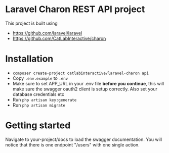 # Laravel Charon REST API project
This project is built using
* https://github.com/laravel/laravel
* https://github.com/CatLabInteractive/charon

Installation
============
* `composer create-project catlabinteractive/laravel-charon api`
* Copy `.env.example` to `.env`
* Make sure to set APP_URL in your .env file **before you continue**, 
this will make sure the swagger oauth2 client is setup correctly. Also 
set your database credentials etc
* Run `php artisan key:generate`
* Run `php artisan migrate`

Getting started
===============
Navigate to your-project/docs to load the swagger documentation. You
will notice that there is one endpoint "/users" with one single action.

